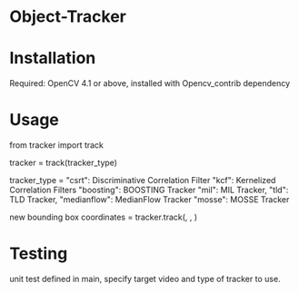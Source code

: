 # Object-Tracker

# Installation
 
 Required: OpenCV 4.1 or above, installed with Opencv_contrib dependency

# Usage

from tracker import track

tracker = track(tracker_type)

tracker_type =  "csrt": Discriminative Correlation Filter
                "kcf": Kernelized Correlation Filters
                "boosting": BOOSTING Tracker
                "mil": MIL Tracker,
                "tld": TLD Tracker,
                "medianflow": MedianFlow Tracker
                "mosse": MOSSE Tracker

new bounding box coordinates = tracker.track(<old bounding box coordinates>, <old frame>, <new frame>)


# Testing

unit test defined in main, specify target video and type of tracker to use. 


